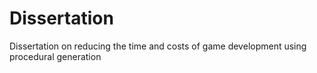 # Dissertation
Dissertation on reducing the time and costs of game development using procedural generation
